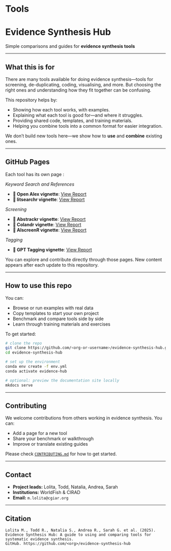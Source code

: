 # Tools

# Evidence Synthesis Hub

Simple comparisons and guides for **evidence synthesis tools**

---

## What this is for

There are many tools available for doing evidence synthesis—tools for screening, de-duplicating, coding, visualising, and more. But choosing the right ones and understanding how they fit together can be confusing.

This repository helps by:

* Showing how each tool works, with examples.
* Explaining what each tool is good for—and where it struggles.
* Providing shared code, templates, and training materials.
* Helping you combine tools into a common format for easier integration.

We don’t build new tools here—we show how to **use** and **combine** existing ones.

---

## GitHub Pages

Each tool has its own page :

*Keyword Search and References*

- **🔗 Open Alex vignette**: [View Report](https://Evidence-Synthesis-Hub.github.io/Tools/Open_Alex.html)
- **🔗 litsearchr vignette**: [View Report](https://Evidence-Synthesis-Hub.github.io/Tools/litsearchr.html)


*Screening*

- **🔗 Abstrackr vignette**: [View Report](https://Evidence-Synthesis-Hub.github.io/Tools/Abstrackr.html)
- **🔗 Colandr vignette**: [View Report](https://Evidence-Synthesis-Hub.github.io/Tools/Colandr.html)
- **🔗 AIscreenR vignette**: [View Report](https://Evidence-Synthesis-Hub.github.io/Tools/AIscreenR.html)

*Tagging*

- **🔗 GPT Tagging vignette**: [View Report](https://Evidence-Synthesis-Hub.github.io/Tools/GPT-Screening.html)

You can explore and contribute directly through those pages. New content appears after each update to this repository.

---

## How to use this repo

You can:

* Browse or run examples with real data
* Copy templates to start your own project
* Benchmark and compare tools side by side
* Learn through training materials and exercises

To get started:

```bash
# clone the repo
git clone https://github.com/<org-or-username>/evidence-synthesis-hub.git
cd evidence-synthesis-hub

# set up the environment
conda env create -f env.yml
conda activate evidence-hub

# optional: preview the documentation site locally
mkdocs serve
```

---

## Contributing

We welcome contributions from others working in evidence synthesis.
You can:

* Add a page for a new tool
* Share your benchmark or walkthrough
* Improve or translate existing guides

Please check [`CONTRIBUTING.md`](CONTRIBUTING.md) for how to get started.

---

## Contact

* **Project leads:** Lolita, Todd, Natalia, Andrea, Sarah
* **Institutions:** WorldFish & CIRAD
* **Email:** `m.lolita@cgiar.org`

---

## Citation

```
Lolita M., Todd R., Natalia S., Andrea R., Sarah G. et al. (2025).  
Evidence Synthesis Hub: A guide to using and comparing tools for systematic evidence synthesis.  
GitHub. https://github.com/<org>/evidence-synthesis-hub
```

